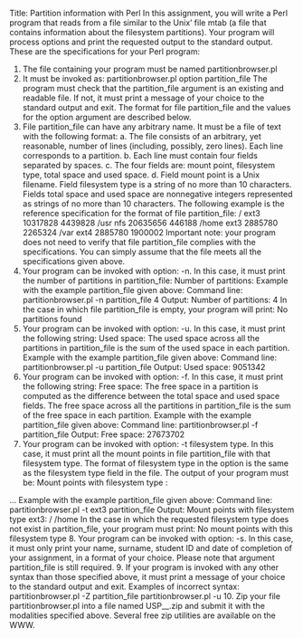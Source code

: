 Title: Partition information with Perl
In this assignment, you will write a Perl program that reads from a file similar to the Unix’ file
mtab (a file that contains information about the filesystem partitions). Your program will
process options and print the requested output to the standard output.
These are the specifications for your Perl program:
1. The file containing your program must be named partitionbrowser.pl
2. It must be invoked as:
  partitionbrowser.pl option partition_file
  The program must check that the partition_file argument is an existing and readable
  file. If not, it must print a message of your choice to the standard output and exit. The
  format for file partition_file and the values for the option argument are described
  below.
3. File partition_file can have any arbitrary name. It must be a file of text with the following
  format:
  a. The file consists of an arbitrary, yet reasonable, number of lines (including,
  possibly, zero lines). Each line corresponds to a partition.
  b. Each line must contain four fields separated by spaces.
  c. The four fields are: mount point, filesystem type, total space and used space.
  d. Field mount point is a Unix filename. Field filesystem type is a string of no more
  than 10 characters. Fields total space and used space are nonnegative integers
  represented as strings of no more than 10 characters.
  The following example is the reference specification for the format of file partition_file:
  / ext3 10317828 4439828
  /usr nfs 20635656 446188
  /home ext3 2885780 2265324
  /var ext4 2885780 1900002 
  Important note: your program does not need to verify that file partition_file complies with the
  specifications. You can simply assume that the file meets all the specifications given above.
  4. Your program can be invoked with option: -n. In this case, it must print the number of
  partitions in partition_file:
  Number of partitions: <number of partitions in
  partition_file>
  Example with the example partition_file given above:
  Command line:
  partitionbrowser.pl -n partition_file 
  4
  Output:
  Number of partitions: 4
  In the case in which file partition_file is empty, your program will print:
  No partitions found
  5. Your program can be invoked with option: -u. In this case, it must print the following
  string:
  Used space: <used space across all the partitions in
  partition_file>
  The used space across all the partitions in partition_file is the sum of the used space in each
  partition. 
  Example with the example partition_file given above:
  Command line:
  partitionbrowser.pl -u partition_file
  Output:
  Used space: 9051342
  6. Your program can be invoked with option: -f. In this case, it must print the following
  string:
  Free space: <free space across all the partitions in
  partition_file>
  The free space in a partition is computed as the difference between the total space and used
  space fields. The free space across all the partitions in partition_file is the sum of the free
  space in each partition.
  Example with the example partition_file given above:
  Command line:
  partitionbrowser.pl -f partition_file
  Output:
  Free space: 27673702
  7. Your program can be invoked with option: -t filesystem type. In this case, it must print all
  the mount points in file partition_file with that filesystem type. The format of filesystem
  type in the option is the same as the filesystem type field in the file. The output of your
  program must be: 
  Mount points with filesystem type <filesystem type>:
  <first mount point in appearance order>
  <second mount point in appearance order>
  …
  <last mount point in appearance order>
  Example with the example partition_file given above:
  Command line:
  partitionbrowser.pl -t ext3 partition_file
  Output:
  Mount points with filesystem type ext3:
  /
  /home
  In the case in which the requested filesystem type does not exist in partition_file, your
  program must print:
  No mount points with this filesystem type
  8. Your program can be invoked with option: -s. In this case, it must only print your name,
  surname, student ID and date of completion of your assignment, in a format of your choice.
  Please note that argument partition_file is still required.
  9. If your program is invoked with any other syntax than those specified above, it must print a
  message of your choice to the standard output and exit.
  Examples of incorrect syntax:
  partitionbrowser.pl -Z partition_file
  partitionbrowser.pl -u
  10. Zip your file partitionbrowser.pl into a file named
  USP_<yourSurname>_<yourStudentID>.zip and submit it with the modalities specified
  above. Several free zip utilities are available on the WWW. 
  
